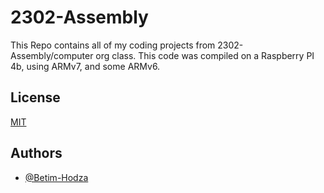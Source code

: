 
# 2302-Assembly

This Repo contains all of my coding projects from 2302-Assembly/computer org class. This code was compiled on a Raspberry PI 4b, using ARMv7, and some ARMv6. 

## License

[MIT](https://choosealicense.com/licenses/mit/)


## Authors

- [@Betim-Hodza](https://www.github.com/betim-hodza)

